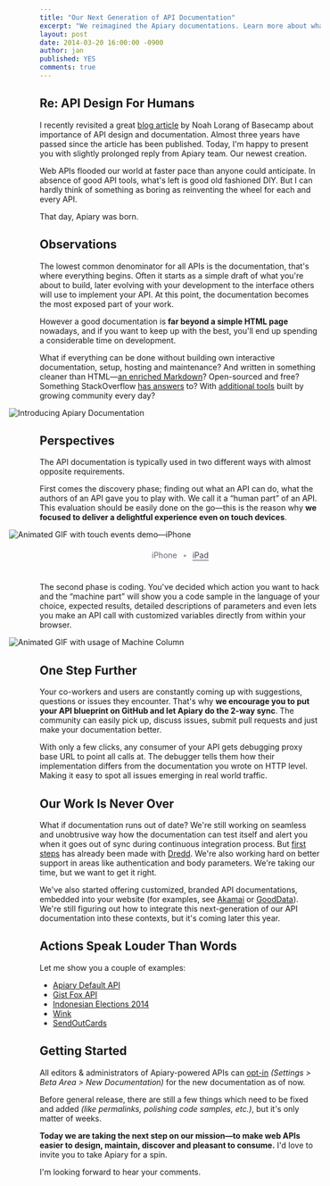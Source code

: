 ```yaml
---
title: "Our Next Generation of API Documentation"
excerpt: "We reimagined the Apiary documentations. Learn more about what's new and what drove our design decisions."
layout: post
date: 2014-03-20 16:00:00 -0900
author: jan
published: YES
comments: true
---
```


## Re: API Design For Humans

I recently revisited a great [blog article](http://37signals.com/svn/posts/3018-api-design-for-humans) by Noah Lorang of Basecamp about importance of API design and documentation. Almost three years have passed since the article has been published. Today, I'm happy to present you with slightly prolonged reply from Apiary team. Our newest creation.

Web APIs flooded our world at faster pace than anyone could anticipate. In absence of good API tools, what's left is good old fashioned DIY. But I can hardly think of something as boring as reinventing the wheel for each and every API.

That day, Apiary was born.


## Observations

The lowest common denominator for all APIs is the documentation, that's where everything begins. Often it starts as a simple draft of what you're about to build, later evolving with your development to the interface others will use to implement your API. At this point, the documentation becomes the most exposed part of your work.

However a good documentation is **far beyond a simple HTML page** nowadays, and if you want to keep up with the best, you'll end up spending a considerable time on development.

What if everything can be done without building own interactive documentation, setup, hosting and maintenance? And written in something cleaner than HTML—[an enriched Markdown](https://apiblueprint.org)? Open-sourced and free? Something StackOverflow [has answers](http://stackoverflow.com/questions/tagged/apiblueprint) to? With [additional tools](https://apiblueprint.org/#tooling) built by growing community every day?

<style>

@media only screen and (min-width: 480px) {
  .centered {
    margin-left: -55px;
  }
}

@media screen and (max-width: 760px) {
  img {
    width: 100%;
    margin-left: 0px !important;
  }
}

</style>

<img src="https://apiary.a.ssl.fastly.net/assets/blog/images/new-documentation/spin.gif" class="centered" alt="Introducing Apiary Documentation">

## Perspectives

The API documentation is typically used in two different ways with almost opposite requirements.

First comes the discovery phase; finding out what an API can do, what the authors of an API gave you to play with. We call it a “human part” of an API. This evaluation should be easily done on the go—this is the reason why **we focused to deliver a delightful experience even on touch devices**.

<style>

.switcher {
  color: rgba(60, 65, 81, 0.5);
  text-align: center;
  margin-top: 0px;
  margin-bottom: 40px;
}

.switcher span {
  border-bottom: 2px solid rgba(60, 65, 81, 0.5);
  color: rgba(60, 65, 81, 1);
  margin-right: 6px;
  margin-left: 6px;
  cursor: pointer;
}

.switcher span:hover {
  border-bottom: 2px solid rgba(60, 65, 81, 0.8);
}

.switcher span.selected {
  border-bottom: none;
  color: rgba(60, 65, 81, 0.8);
  cursor: default;
}

#iPhoneAnimation,
#iPadAnimation {
  padding-bottom: 20px;
}

.hidden {
  display: none;
}

</style>

<p style="margin-bottom: 0px;">
  <img id="iPhoneAnimation" src="https://apiary.a.ssl.fastly.net/assets/blog/images/new-documentation/iphone.gif" class="centered" alt="Animated GIF with touch events demo—iPhone">
  <img id="iPadAnimation" src="https://apiary.a.ssl.fastly.net/assets/blog/images/new-documentation/ipad.gif" class="centered hidden" alt="Animated GIF with touch events demo—iPad">
</p>

<p class="switcher">
  <span class="selected" id="iPhoneSwitch">iPhone</span> • <span id="iPadSwitch">iPad</span>
</p>

<script>

var iPhoneAnimationElement = document.getElementById('iPhoneAnimation'),
    iPadAnimationElement = document.getElementById('iPadAnimation')
    iPhoneSwitchElement = document.getElementById('iPhoneSwitch')
    iPadSwitchElement = document.getElementById('iPadSwitch')

var hidePhone = function() {
  iPhoneSwitchElement.classList.remove('selected');
  iPhoneAnimationElement.classList.add('hidden');
};

var hidePad = function() {
  iPadSwitchElement.classList.remove('selected');
  iPadAnimationElement.classList.add('hidden');
};

var showPhone = function() {
  hidePad()
  iPhoneAnimationElement.classList.remove('hidden');
  iPhoneSwitchElement.classList.add('selected');
};

var showPad = function() {
  hidePhone()
  iPadAnimationElement.classList.remove('hidden');
  iPadSwitchElement.classList.add('selected');
};

iPhoneSwitchElement.addEventListener('click', showPhone, false);
iPadSwitchElement.addEventListener('click', showPad, false);

</script>

The second phase is coding. You've decided which action you want to hack and the “machine part” will show you a code sample in the language of your choice, expected results, detailed descriptions of parameters and even lets you make an API call with customized variables directly from within your browser.

<img src="https://apiary.a.ssl.fastly.net/assets/blog/images/new-documentation/console.gif" class="centered" alt="Animated GIF with usage of Machine Column">


## One Step Further

Your co-workers and users are constantly coming up with suggestions, questions or issues they encounter. That's why **we encourage you to put your API blueprint on GitHub and let Apiary do the 2-way sync**. The community can easily pick up, discuss issues, submit pull requests and just make your documentation better.

With only a few clicks, any consumer of your API gets debugging proxy base URL to point all calls at. The debugger tells them how their implementation differs from the documentation you wrote on HTTP level. Making it easy to spot all issues emerging in real world traffic.


## Our Work Is Never Over

What if documentation runs out of date? We're still working on seamless and unobtrusive way how the documentation can test itself and alert you when it goes out of sync during continuous integration process. But [first steps](http://blog.apiary.io/2013/10/17/How-to-test-api-with-api-blueprint-and-dredd/) has already been made with [Dredd](https://github.com/apiaryio/dredd). We're also working hard on better support in areas like authentication and body parameters. We're taking our time, but we want to get it right.

We've also started offering customized, branded API documentations, embedded into your website (for examples, see [Akamai](https://developer.akamai.com/api) or [GoodData](https://developer.gooddata.com/api)). We're still figuring out how to integrate this next-generation of our API documentation into these contexts, but it's coming later this year.


## Actions Speak Louder Than Words

Let me show you a couple of examples:

* [Apiary Default API](http://docs.defaultapi.apiary.io/)
* [Gist Fox API](http://docs.gistfoxapi.apiary.io/?3ColumnDocumentation=1)
* [Indonesian Elections 2014](http://docs.candidateapi.apiary.io/?3ColumnDocumentation=1)
* [Wink](http://docs.wink.apiary.io/?3ColumnDocumentation=1)
* [SendOutCards](http://docs.socapi.apiary.io/?3ColumnDocumentation=1)

## Getting Started

All editors & administrators of Apiary-powered APIs can [opt-in](https://apiary.a.ssl.fastly.net/assets/blog/images/new-documentation/switch.gif) *(Settings > Beta Area > New Documentation)* for the new documentation as of now.

Before general release, there are still a few things which need to be fixed and added *(like permalinks, polishing code samples, etc.)*, but it's only matter of weeks.

**Today we are taking the next step on our mission—to make web APIs easier to design, maintain, discover and pleasant to consume.** I'd love to invite you to take Apiary for a spin.

I'm looking forward to hear your comments.
